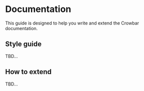 # Documentation

This guide is designed to help you write and extend the Crowbar documentation.


## Style guide

TBD...


## How to extend

TBD...
